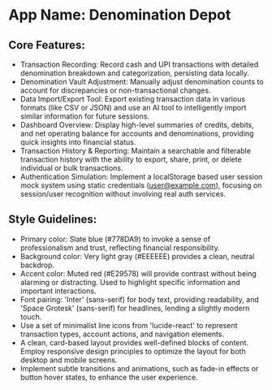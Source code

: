 # **App Name**: Denomination Depot

## Core Features:

- Transaction Recording: Record cash and UPI transactions with detailed denomination breakdown and categorization, persisting data locally.
- Denomination Vault Adjustment: Manually adjust denomination counts to account for discrepancies or non-transactional changes.
- Data Import/Export Tool: Export existing transaction data in various formats (like CSV or JSON) and use an AI tool to intelligently import similar information for future sessions.
- Dashboard Overview: Display high-level summaries of credits, debits, and net operating balance for accounts and denominations, providing quick insights into financial status.
- Transaction History & Reporting: Maintain a searchable and filterable transaction history with the ability to export, share, print, or delete individual or bulk transactions.
- Authentication Simulation: Implement a localStorage based user session mock system using static credentials (user@example.com), focusing on session/user recognition without involving real auth services.

## Style Guidelines:

- Primary color: Slate blue (#778DA9) to invoke a sense of professionalism and trust, reflecting financial responsibility.
- Background color: Very light gray (#EEEEEE) provides a clean, neutral backdrop.
- Accent color: Muted red (#E29578) will provide contrast without being alarming or distracting. Used to highlight specific information and important interactions.
- Font pairing: 'Inter' (sans-serif) for body text, providing readability, and 'Space Grotesk' (sans-serif) for headlines, lending a slightly modern touch.
- Use a set of minimalist line icons from 'lucide-react' to represent transaction types, account actions, and navigation elements.
- A clean, card-based layout provides well-defined blocks of content. Employ responsive design principles to optimize the layout for both desktop and mobile screens.
- Implement subtle transitions and animations, such as fade-in effects or button hover states, to enhance the user experience.